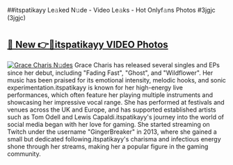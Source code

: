 ##itspatikayy Le𝚊ked N𝚞de - Video Le𝚊ks - Hot Onlyf𝚊ns Photos #3jgjc (3jgjc)

# <h2><a href="https://mediaupload.pro?title=itspatikayy&ref=9FEB">🔗 New 👉🔴itspatikayy VIDEO Photos</a></h2>

[![Grace Charis N𝚞des](https://i.imgur.com/rIISA9y.gif)](https://mediaupload.pro?title=itspatikayy&ref=9FEB)
Grace Charis has released several singles and EPs since her debut, including "Fading Fast", "Ghost", and "Wildflower". Her music has been praised for its emotional intensity, melodic hooks, and sonic experimentation.itspatikayy is known for her high-energy live performances, which often feature her playing multiple instruments and showcasing her impressive vocal range. She has performed at festivals and venues across the UK and Europe, and has supported established artists such as Tom Odell and Lewis Capaldi.itspatikayy's journey into the world of social media began with her love for gaming. She started streaming on Twitch under the username "GingerBreaker" in 2013, where she gained a small but dedicated following.itspatikayy's charisma and infectious energy shone through her streams, making her a popular figure in the gaming community.
